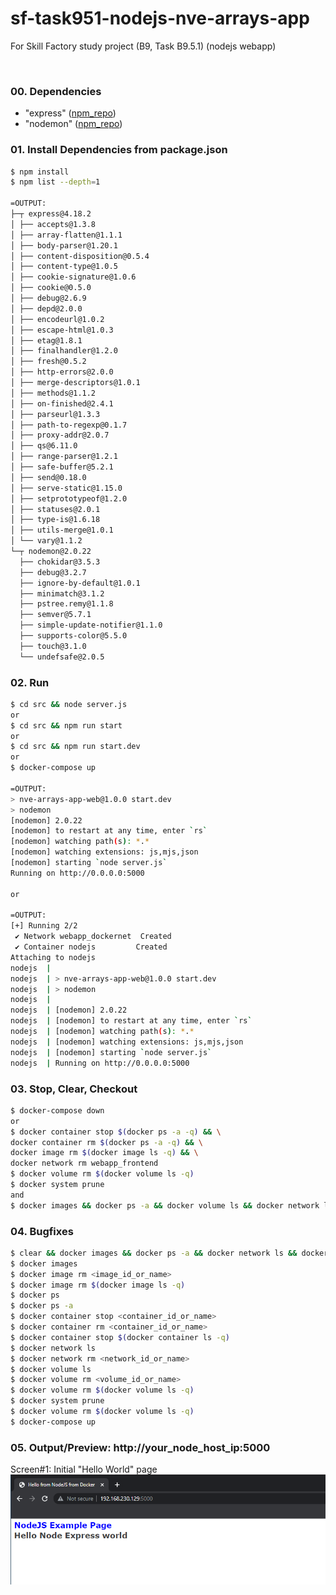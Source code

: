 # sf-task951-nodejs-nve-arrays-app
For Skill Factory study project (B9, Task B9.5.1) (nodejs webapp)

<br>

### 00. Dependencies

* "express" ([npm_repo](https://www.npmjs.com/package/express))
* "nodemon" ([npm_repo](https://www.npmjs.com/package/nodemon))

### 01. Install Dependencies from package.json

```bash
$ npm install
$ npm list --depth=1

=OUTPUT:
├─┬ express@4.18.2
│ ├── accepts@1.3.8
│ ├── array-flatten@1.1.1
│ ├── body-parser@1.20.1
│ ├── content-disposition@0.5.4
│ ├── content-type@1.0.5
│ ├── cookie-signature@1.0.6
│ ├── cookie@0.5.0
│ ├── debug@2.6.9
│ ├── depd@2.0.0
│ ├── encodeurl@1.0.2
│ ├── escape-html@1.0.3
│ ├── etag@1.8.1
│ ├── finalhandler@1.2.0
│ ├── fresh@0.5.2
│ ├── http-errors@2.0.0
│ ├── merge-descriptors@1.0.1
│ ├── methods@1.1.2
│ ├── on-finished@2.4.1
│ ├── parseurl@1.3.3
│ ├── path-to-regexp@0.1.7
│ ├── proxy-addr@2.0.7
│ ├── qs@6.11.0
│ ├── range-parser@1.2.1
│ ├── safe-buffer@5.2.1
│ ├── send@0.18.0
│ ├── serve-static@1.15.0
│ ├── setprototypeof@1.2.0
│ ├── statuses@2.0.1
│ ├── type-is@1.6.18
│ ├── utils-merge@1.0.1
│ └── vary@1.1.2
└─┬ nodemon@2.0.22
  ├── chokidar@3.5.3
  ├── debug@3.2.7
  ├── ignore-by-default@1.0.1
  ├── minimatch@3.1.2
  ├── pstree.remy@1.1.8
  ├── semver@5.7.1
  ├── simple-update-notifier@1.1.0
  ├── supports-color@5.5.0
  ├── touch@3.1.0
  └── undefsafe@2.0.5
```

### 02. Run

```bash
$ cd src && node server.js
or
$ cd src && npm run start
or
$ cd src && npm run start.dev
or
$ docker-compose up

=OUTPUT:
> nve-arrays-app-web@1.0.0 start.dev
> nodemon
[nodemon] 2.0.22
[nodemon] to restart at any time, enter `rs`
[nodemon] watching path(s): *.*
[nodemon] watching extensions: js,mjs,json
[nodemon] starting `node server.js`
Running on http://0.0.0.0:5000

or

=OUTPUT:
[+] Running 2/2
 ✔ Network webapp_dockernet  Created                                                                                                                                                      0.2s 
 ✔ Container nodejs         Created                                                                                                                                                      0.4s 
Attaching to nodejs
nodejs  | 
nodejs  | > nve-arrays-app-web@1.0.0 start.dev
nodejs  | > nodemon
nodejs  | 
nodejs  | [nodemon] 2.0.22
nodejs  | [nodemon] to restart at any time, enter `rs`
nodejs  | [nodemon] watching path(s): *.*
nodejs  | [nodemon] watching extensions: js,mjs,json
nodejs  | [nodemon] starting `node server.js`
nodejs  | Running on http://0.0.0.0:5000
```

### 03. Stop, Clear, Checkout

```bash
$ docker-compose down
or
$ docker container stop $(docker ps -a -q) && \
docker container rm $(docker ps -a -q) && \
docker image rm $(docker image ls -q) && \
docker network rm webapp_frontend
$ docker volume rm $(docker volume ls -q)
$ docker system prune
and
$ docker images && docker ps -a && docker volume ls && docker network ls
```

### 04. Bugfixes

```bash
$ clear && docker images && docker ps -a && docker network ls && docker volume ls
$ docker images
$ docker image rm <image_id_or_name>
$ docker image rm $(docker image ls -q)
$ docker ps
$ docker ps -a
$ docker container stop <container_id_or_name>
$ docker container rm <container_id_or_name>
$ docker container stop $(docker container ls -q)
$ docker network ls
$ docker network rm <network_id_or_name>
$ docker volume ls
$ docker volume rm <volume_id_or_name>
$ docker volume rm $(docker volume ls -q)
$ docker system prune
$ docker volume rm $(docker volume ls -q)
$ docker-compose up
```

### 05. Output/Preview: http://your_node_host_ip:5000

Screen#1: Initial "Hello World" page
![screen](_screens/01_index-page_helloWorld.png?raw=true)
